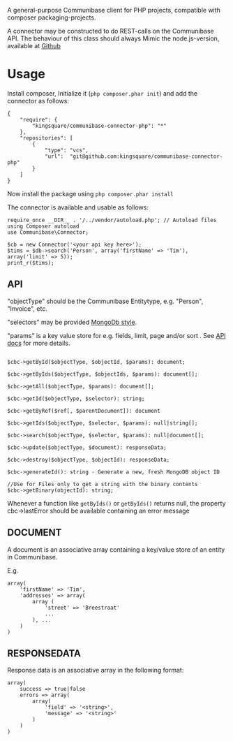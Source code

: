 A general-purpose Communibase client for PHP projects, compatible with composer packaging-projects.

A connector may be constructed to do REST-calls on the Communibase API.  The behaviour of this class should always Mimic
the node.js-version, available at [Github](https://github.com/kingsquare/communibase-connector-php)

Usage
=====

Install composer, Initialize it (```php composer.phar init```) and add the connector as follows:

```
{
	"require": {
		"kingsquare/communibase-connector-php": "*"
	},
	"repositories": [
		{
			"type": "vcs",
			"url":  "git@github.com:kingsquare/communibase-connector-php"
		}
	]
}

```
Now install the package using ``` php composer.phar install ```

The connector is available and usable as follows:

```
require_once __DIR__ . '/../vendor/autoload.php'; // Autoload files using Composer autoload
use Communibase\Connector;

$cb = new Connector('<your api key here>');
$tims = $db->search('Person', array('firstName' => 'Tim'), array('limit' => 5));
print_r($tims);
```


API
---

"objectType" should be the Communibase Entitytype, e.g. "Person", "Invoice", etc.

"selectors" may be provided [MongoDb style](http://docs.mongodb.org/manual/reference/method/db.collection.find/#db.collection.find).

"params" is a key value store for e.g. fields, limit, page and/or sort . See [API docs](https://api.communibase.nl/docs/) for more details.

```

$cbc->getById($objectType, $objectId, $params): document;

$cbc->getByIds($objectType, $objectIds, $params): document[];

$cbc->getAll($objectType, $params): document[];

$cbc->getId($objectType, $selector): string;

$cbc->getByRef($ref[, $parentDocument]): document

$cbc->getIds($objectType, $selector, $params): null|string[];

$cbc->search($objectType, $selector, $params): null|document[];

$cbc->update($objectType, $document): responseData;

$cbc->destroy($objectType, $objectId): responseData;

$cbc->generateId(): string - Generate a new, fresh MongoDB object ID

//Use for Files only to get a string with the binary contents
$cbc->getBinary(objectId): string;

```

Whenever a function like ```getByIds()``` or ```getByIds()``` returns null, the property cbc->lastError should be available containing an error message


DOCUMENT
---
A document is an associative array containing a key/value store of an entity in Communibase.

E.g.

```
array(
	'firstName' => 'Tim',
	'addresses' => array(
		array (
			'street' => 'Breestraat'
			...
		), ...
	)
)
```

RESPONSEDATA
---
Response data is an associative array in the following format:

```
array(
	success => true|false
	errors => array(
		array(
			'field' => '<string>',
			'message' => '<string>'
		)
	)
)
```
